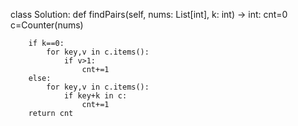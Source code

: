 class Solution:
    def findPairs(self, nums: List[int], k: int) -> int:
        cnt=0
        c=Counter(nums)
        
        if k==0:
            for key,v in c.items():
                if v>1:
                    cnt+=1
        else:
            for key,v in c.items():
                if key+k in c:
                    cnt+=1
        return cnt
